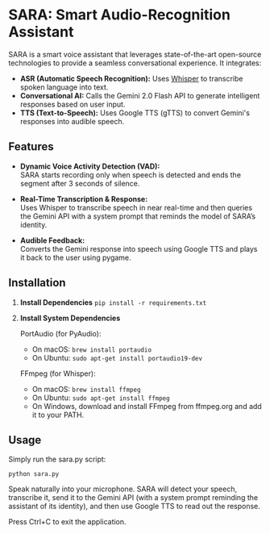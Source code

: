 # SARA: Smart Audio-Recognition Assistant

SARA is a smart voice assistant that leverages state-of-the-art open-source technologies to provide a seamless conversational experience. It integrates:

- **ASR (Automatic Speech Recognition):** Uses [Whisper](https://github.com/openai/whisper) to transcribe spoken language into text.
- **Conversational AI:** Calls the Gemini 2.0 Flash API to generate intelligent responses based on user input.
- **TTS (Text-to-Speech):** Uses Google TTS (gTTS) to convert Gemini's responses into audible speech.

## Features

- **Dynamic Voice Activity Detection (VAD):**  
  SARA starts recording only when speech is detected and ends the segment after 3 seconds of silence.
- **Real-Time Transcription & Response:**  
  Uses Whisper to transcribe speech in near real-time and then queries the Gemini API with a system prompt that reminds the model of SARA’s identity.

- **Audible Feedback:**  
  Converts the Gemini response into speech using Google TTS and plays it back to the user using pygame.

## Installation

1. **Install Dependencies**
   `pip install -r requirements.txt`
2. **Install System Dependencies**

   PortAudio (for PyAudio):
   - On macOS: `brew install portaudio`
   - On Ubuntu: `sudo apt-get install portaudio19-dev`
   
   FFmpeg (for Whisper):
   - On macOS: `brew install ffmpeg`
   - On Ubuntu: `sudo apt-get install ffmpeg`
   - On Windows, download and install FFmpeg from ffmpeg.org and add it to your PATH.

## Usage

Simply run the sara.py script:

```
python sara.py
```

Speak naturally into your microphone. SARA will detect your speech, transcribe it, send it to the Gemini API (with a system prompt reminding the assistant of its identity), and then use Google TTS to read out the response.

Press Ctrl+C to exit the application.
